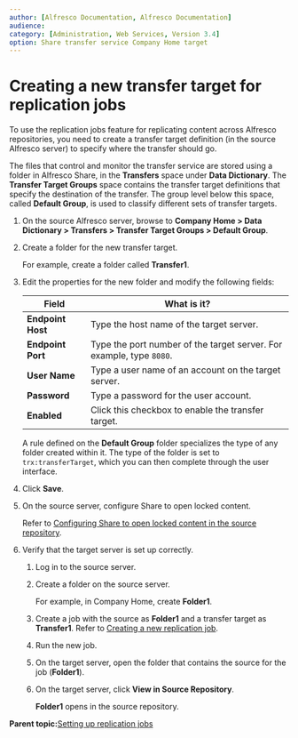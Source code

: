 ```yaml
---
author: [Alfresco Documentation, Alfresco Documentation]
audience: 
category: [Administration, Web Services, Version 3.4]
option: Share transfer service Company Home target
---
```


# Creating a new transfer target for replication jobs

To use the replication jobs feature for replicating content across Alfresco repositories, you need to create a transfer target definition \(in the source Alfresco server\) to specify where the transfer should go.

The files that control and monitor the transfer service are stored using a folder in Alfresco Share, in the **Transfers** space under **Data Dictionary**. The **Transfer Target Groups** space contains the transfer target definitions that specify the destination of the transfer. The group level below this space, called **Default Group**, is used to classify different sets of transfer targets.

1.  On the source Alfresco server, browse to **Company Home \> Data Dictionary \> Transfers \> Transfer Target Groups \> Default Group**.

2.  Create a folder for the new transfer target.

    For example, create a folder called **Transfer1**.

3.  Edit the properties for the new folder and modify the following fields:

    |Field|What is it?|
    |-----|-----------|
    |**Endpoint Host**|Type the host name of the target server.|
    |**Endpoint Port**|Type the port number of the target server. For example, type `8080`.|
    |**User Name**|Type a user name of an account on the target server.|
    |**Password**|Type a password for the user account.|
    |**Enabled**|Click this checkbox to enable the transfer target.|

    A rule defined on the **Default Group** folder specializes the type of any folder created within it. The type of the folder is set to `trx:transferTarget`, which you can then complete through the user interface.

4.  Click **Save**.

5.  On the source server, configure Share to open locked content.

    Refer to [Configuring Share to open locked content in the source repository](adminconsole-replication-lockedcontent.md).

6.  Verify that the target server is set up correctly.

    1.  Log in to the source server.

    2.  Create a folder on the source server.

        For example, in Company Home, create **Folder1**.

    3.  Create a job with the source as **Folder1** and a transfer target as **Transfer1**. Refer to [Creating a new replication job](adminconsole-replication-create.md).

    4.  Run the new job.

    5.  On the target server, open the folder that contains the source for the job \(**Folder1**\).

    6.  On the target server, click **View in Source Repository**.

        **Folder1** opens in the source repository.


**Parent topic:**[Setting up replication jobs](../concepts/adminconsole-replication-config.md)

